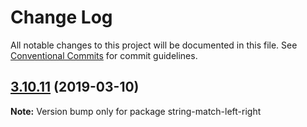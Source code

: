 # Change Log

All notable changes to this project will be documented in this file.
See [Conventional Commits](https://conventionalcommits.org) for commit guidelines.

## [3.10.11](https://gitlab.com/codsen/codsen/compare/string-match-left-right@3.10.10...string-match-left-right@3.10.11) (2019-03-10)

**Note:** Version bump only for package string-match-left-right
